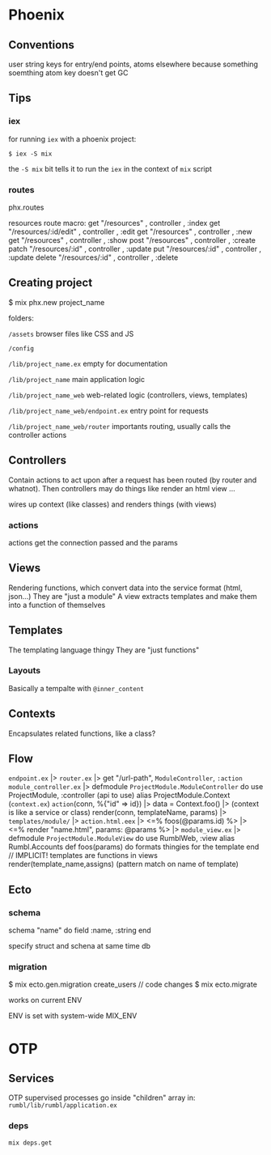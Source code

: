 # Phoenix

## Conventions

user string keys for entry/end points, atoms elsewhere
because something soemthing atom key doesn't get GC

## Tips

### iex

for running `iex` with a phoenix project:

`$ iex -S mix`

the `-S mix` bit tells it to run the `iex` in the context of `mix` script

### routes

phx.routes

resources route macro:
get    "/resources"          , controller , :index
get    "/resources/:id/edit" , controller , :edit
get    "/resources"          , controller , :new
get    "/resources"          , controller , :show
post   "/resources"          , controller , :create
patch  "/resources/:id"      , controller , :update
put    "/resources/:id"      , controller , :update
delete "/resources/:id"      , controller , :delete

## Creating project

$ mix phx.new project_name

folders:

`/assets`
browser files like CSS and JS

`/config`

`/lib/project_name.ex`
empty for documentation

`/lib/project_name`
main application logic

`/lib/project_name_web`
web-related logic (controllers, views, templates)

`/lib/project_name_web/endpoint.ex`
entry point for requests

`/lib/project_name_web/router`
importants routing, usually calls the controller actions

## Controllers

Contain actions to act upon after a request has been routed (by router and whatnot). Then controllers may do things like render an html view ...

wires up context (like classes) and renders things (with views)

### actions

actions get the connection passed and the params

## Views

Rendering functions, which convert data into the service format (html, json...)
They are "just a module"
A view extracts templates and make them into a function of themselves

## Templates

The templating language thingy
They are "just functions"

### Layouts

Basically a tempalte with `@inner_content`

## Contexts

Encapsulates related functions, like a class?

## Flow

`endpoint.ex` |> 
`router.ex` |>
    get "/url-path", `ModuleController`, `:action`
`module_controller.ex` |>
    defmodule `ProjectModule.ModuleController` do
    use ProjectModule, :controller (api to use)
    alias ProjectModule.Context (`context.ex`)
    `action`(conn, %{"id" => id}) |>
        data = Context.foo() |>
            (context is like a service or class)
        render(conn, templateName, params) |>
`templates/module/` |>
    `action.html.eex` |> 
    <=% foos(@params.id) %> |>
    <=% render "name.html", params: @params %> |>
`module_view.ex` |>
    defmodule `ProjectModule.ModuleView` do
    use RumblWeb, :view
    alias Rumbl.Accounts
    def foos(params) do
        formats thingies for the template
    end
    // IMPLICIT! templates are functions in views
    render(template_name,assigns)
        (pattern match on name of template)
        

## Ecto

### schema

schema "name" do 
    field :name, :string
end

specify struct and schena at same time db

### migration

$ mix ecto.gen.migration create_users
// code changes
$ mix ecto.migrate

works on current ENV

ENV is set with system-wide MIX_ENV


# OTP

## Services
OTP supervised processes go inside "children" array in:
`rumbl/lib/rumbl/application.ex`

### deps
`mix deps.get`
